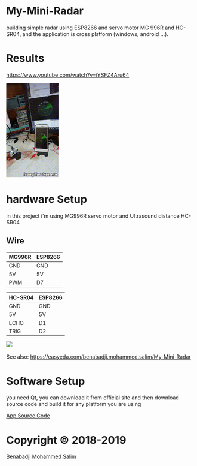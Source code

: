 # My-Mini-Radar
building simple radar using ESP8266 and servo motor MG 996R and HC-SR04, and the application is cross platform (windows, android ...).

# Results

https://www.youtube.com/watch?v=iYSFZ4Aru64

[![](My-Mini-Radar.gif)](https://www.youtube.com/watch?v=iYSFZ4Aru64)


# hardware Setup
in this project i'm using MG996R servo motor and Ultrasound distance HC-SR04

## Wire

| MG996R | ESP8266 |
|--------|---------|
| GND    | GND     |
| 5V     | 5V      |
| PWM    | D7      |

| HC-SR04  | ESP8266 |
|----------|---------|
| GND      | GND     |
| 5V       | 5V      |
| ECHO     | D1      |
| TRIG     | D2      |


![](https://github.com/salim97/My-Mini-Radar/blob/master/ESP8266%20MG-996R%20HC-SR04/Schematic_My-Mini-Radar_Sheet-1_20190605083009.png)

See also: https://easyeda.com/benabadji.mohammed.salim/My-Mini-Radar


# Software Setup
you need Qt, you can download it from official site
and then download source code and build it for any platform you are using 

[App Source Code](https://github.com/salim97/My-Digital-Servo-Motor/tree/master/QT_Application/My-Mini-Radar)


# Copyright © 2018-2019

[Benabadji Mohammed Salim](https://github.com/salim97)
